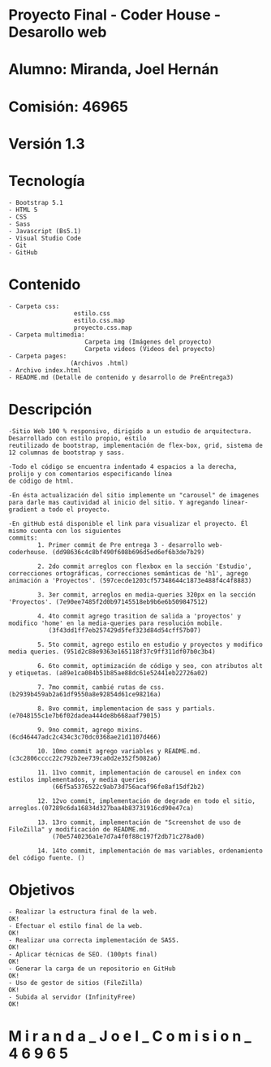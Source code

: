 

# Proyecto Final - Coder House - Desarollo web 
# Alumno: Miranda, Joel Hernán 
# Comisión: 46965 
# Versión 1.3
# Tecnología 

    - Bootstrap 5.1
    - HTML 5 
    - CSS
    - Sass
    - Javascript (Bs5.1)
    - Visual Studio Code
    - Git
    - GitHub

# Contenido 

    - Carpeta css: 
                      estilo.css
                      estilo.css.map
                      proyecto.css.map
    - Carpeta multimedia: 
                         Carpeta img (Imágenes del proyecto) 
                         Carpeta videos (Videos del proyecto)
    - Carpeta pages:
                     (Archivos .html)
    - Archivo index.html
    - README.md (Detalle de contenido y desarrollo de PreEntrega3) 

# Descripción

	-Sitio Web 100 % responsivo, dirigido a un estudio de arquitectura. Desarrollado con estilo propio, estilo 
    reutilizado de bootstrap, implementación de flex-box, grid, sistema de 12 columnas de bootstrap y sass.

    -Todo el código se encuentra indentado 4 espacios a la derecha, prolijo y con comentarios especificando línea 
    de código de html.

    -En ésta actualización del sitio implemente un "carousel" de imagenes para darle mas cautividad al inicio del sitio. Y agregando linear-gradient a todo el proyecto.

    -En gitHub está disponible el link para visualizar el proyecto. Él mismo cuenta con los siguientes 
    commits:
            1. Primer commit de Pre entrega 3 - desarrollo web- coderhouse. (dd98636c4c8bf490f608b696d5ed6ef6b3de7b29)

            2. 2do commit arreglos con flexbox en la sección 'Estudio', correcciones ortográficas, correcciones semánticas de 'h1', agrego animación a 'Proyectos'. (597cecde1203cf57348644c1873e488f4c4f8883)
            
            3. 3er commit, arreglos en media-queries 320px en la sección 'Proyectos'. (7e90ee7485f2d0b97145518eb9b6e6b509847512)
            
            4. 4to commit agrego trasition de salida a 'proyectos' y modifico 'home' en la media-queries para resolución mobile.
               (3f43dd1ff7eb257429d5fef323d84d54cff57b07)
            
            5. 5to commit, agrego estilo en estudio y proyectos y modifico media queries. (951d2c88e9363e165118f37c9ff311df07b0c3b4)
            
            6. 6to commit, optimización de código y seo, con atributos alt y etiquetas. (a89e1ca084b51b85ae88dc61e52441eb22726a02)
            
            7. 7mo commit, cambié rutas de css. (b2939b459ab2a61df9550a8e92854d61ce98216a)
            
            8. 8vo commit, implementacion de sass y partials. (e7048155c1e7b6f02dadea444de8b668aaf79015)
            
            9. 9no commit, agrego mixins. (6cd46447adc2c434c3c70dc0368ae21d1107d466)
            
            10. 10mo commit agrego variables y README.md. (c3c2806cccc22c792b2ee739ca0d2e352f5082a6)

            11. 11vo commit, implementación de carousel en index con estilos implementados, y media queries
                (66f5a5376522c9ab73d756acaf96fe8af15df2b2)

            12. 12vo commit, implementación de degrade en todo el sitio, arreglos.(07289c6da16834d327baa4b83731916cd90e47ca)

            13. 13ro commit, implementación de "Screenshot de uso de FileZilla" y modificación de README.md.
                (70e5740236a1e7d7a4f0f88c197f2db71c278ad0)

            14. 14to commit, implementación de mas variables, ordenamiento del código fuente. ()

# Objetivos

    - Realizar la estructura final de la web.                                                   OK! 
    - Efectuar el estilo final de la web.		                                                OK!
    - Realizar una correcta implementación de SASS.                                             OK!
    - Aplicar técnicas de SEO. (100pts final)                                                   OK!
    - Generar la carga de un repositorio en GitHub                                              OK!
    - Uso de gestor de sitios (FileZilla)                                                       OK!
    - Subida al servidor (InfinityFree)                                                         OK! 

# M i r a n d a _ J o e l _ C o m i s i o n _ 4 6 9 6 5
